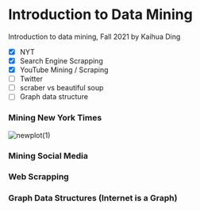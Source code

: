 # Introduction to Data Mining
Introduction to data mining, Fall 2021 by Kaihua Ding

- [x] NYT
- [x] Search Engine Scrapping 
- [X] YouTube Mining / Scraping  
- [ ] Twitter
- [ ] scraber vs beautiful soup
- [ ] Graph data structure

### Mining New York Times
![newplot(1)](https://user-images.githubusercontent.com/86792402/129825407-d1c3fe2e-0fda-46f2-80b0-065a668565dc.png)


### Mining Social Media


### Web Scrapping

### Graph Data Structures (Internet is a Graph)

